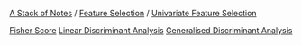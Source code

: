 [A Stack of Notes](a-stack-of-notes) / [Feature Selection](feature-selection) / [Univariate Feature Selection](univariate-feature-selection)

[Fisher Score](univariate-feature-selection/fisher-score.md)
[Linear Discriminant Analysis](univariate-feature-selection/linear-discriminant-analysis.md)
[Generalised Discriminant Analysis](univariate-feature-selection/generalised-discriminant-analysis.md)
